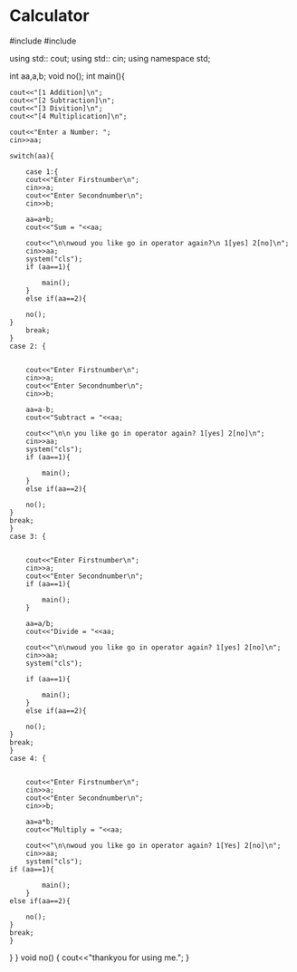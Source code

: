# Calculator
#include<iostream>
#include<cmath>

using std:: cout;
using std:: cin;
using namespace std;

int aa,a,b;
void no();
int main(){

	
	
	cout<<"[1 Addition]\n";
	cout<<"[2 Subtraction]\n";
	cout<<"[3 Divition]\n";
	cout<<"[4 Multiplication]\n";
	
	cout<<"Enter a Number: ";
	cin>>aa;
	
	switch(aa){

		case 1:{
		cout<<"Enter Firstnumber\n";
		cin>>a;
		cout<<"Enter Secondnumber\n";
		cin>>b;
		
		aa=a+b;
		cout<<"Sum = "<<aa;
		
		cout<<"\n\nwoud you like go in operator again?\n 1[yes] 2[no]\n";
		cin>>aa;
		system("cls");
		if (aa==1){
			
			main();
		}
		else if(aa==2){ 
	
		no();
	}
		break;
	}
	case 2: {

	
		cout<<"Enter Firstnumber\n";
		cin>>a;
		cout<<"Enter Secondnumber\n";
		cin>>b;
		
		aa=a-b;
		cout<<"Subtract = "<<aa;
		
		cout<<"\n\n you like go in operator again? 1[yes] 2[no]\n";
		cin>>aa;
		system("cls");
		if (aa==1){
			
			main();
		}
		else if(aa==2){ 
	
		no();
	}
	break;
	}
	case 3: {

	
		cout<<"Enter Firstnumber\n";
		cin>>a;
		cout<<"Enter Secondnumber\n";
		if (aa==1){
			
			main();
		}
		
		aa=a/b;
		cout<<"Divide = "<<aa;
		
		cout<<"\n\nwoud you like go in operator again? 1[yes] 2[no]\n";
		cin>>aa;
		system("cls");
			
		if (aa==1){
			
			main();
		}
		else if(aa==2){ 
	
		no();
	}
	break;
	}
	case 4: {

	
		cout<<"Enter Firstnumber\n";
		cin>>a;
		cout<<"Enter Secondnumber\n";
		cin>>b;
		
		aa=a*b;
		cout<<"Multiply = "<<aa;
		
		cout<<"\n\nwoud you like go in operator again? 1[Yes] 2[no]\n";
		cin>>aa;
		system("cls");
	if (aa==1){
			
			main();
		}
	else if(aa==2){ 
	
		no();
	}
	break;
	}

}
}
void no()
{
	cout<<"thankyou for using me.";
}
